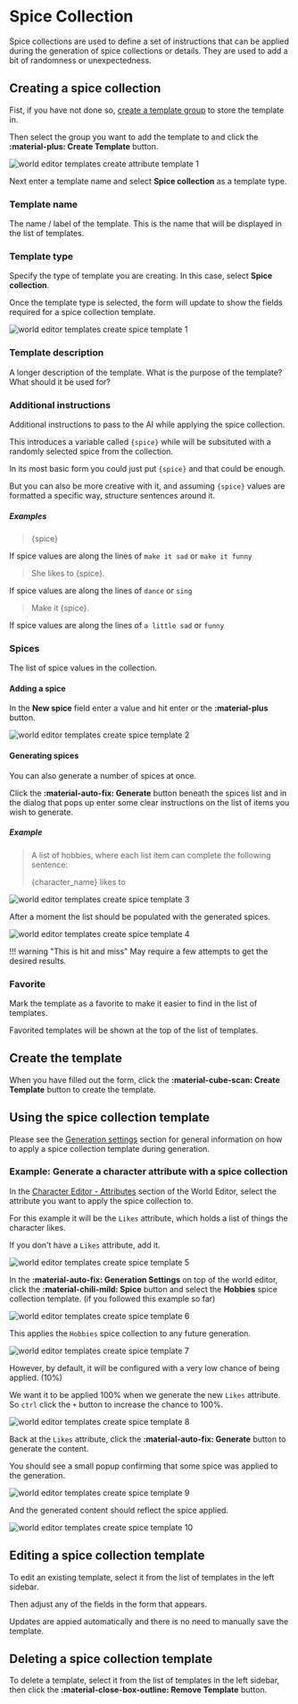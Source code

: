# Spice Collection

Spice collections are used to define a set of instructions that can be applied during the generation of spice collections or details. They are used to add a bit of randomness or unexpectedness. 

## Creating a spice collection

Fist, if you have not done so, [create a template group](/talemate/user-guide/world-editor/templates/groups) to store the template in.

Then select the group you want to add the template to and click the **:material-plus: Create Template** button.

![world editor templates create attribute template 1](/talemate/img/0.26.0/world-editor-templates-create-attribute-template-1.png)

Next enter a template name and select **Spice collection** as a template type.

### Template name

The name / label of the template. This is the name that will be displayed in the list of templates.

### Template type

Specify the type of template you are creating. In this case, select **Spice collection**.

Once the template type is selected, the form will update to show the fields required for a spice collection template.

![world editor templates create spice template 1](/talemate/img/0.26.0/world-editor-templates-create-spice-template-1.png)

### Template description

A longer description of the template. What is the purpose of the template? What should it be used for?

### Additional instructions

Additional instructions to pass to the AI while applying the spice collection.

This introduces a variable called `{spice}` while will be subsituted with a randomly selected spice from the collection.

In its most basic form you could just put `{spice}` and that could be enough.

But you can also be more creative with it, and assuming `{spice}` values are formatted a specific way, structure sentences around it.

##### Examples

> {spice}

If spice values are along the lines of `make it sad` or `make it funny`

> She likes to {spice}.

If spice values are along the lines of `dance` or `sing`

> Make it {spice}.

If spice values are along the lines of `a little sad` or `funny`

### Spices

The list of spice values in the collection.

#### Adding a spice

In the **New spice** field enter a value and hit enter or the **:material-plus** button.

![world editor templates create spice template 2](/talemate/img/0.26.0/world-editor-templates-create-spice-template-2.png)

#### Generating spices

You can also generate a number of spices at once.

Click the **:material-auto-fix: Generate** button beneath the spices list and in the dialog that pops up enter some clear instructions on the list of items you wish to generate.

##### Example

> A list of hobbies, where each list item can complete the following sentence:
> 
> {character_name} likes to

![world editor templates create spice template 3](/talemate/img/0.26.0/world-editor-templates-create-spice-template-3.png)

After a moment the list should be populated with the generated spices.

![world editor templates create spice template 4](/talemate/img/0.26.0/world-editor-templates-create-spice-template-4.png)

!!! warning "This is hit and miss"
    May require a few attempts to get the desired results.

### Favorite

Mark the template as a favorite to make it easier to find in the list of templates.

Favorited templates will be shown at the top of the list of templates.

## Create the template

When you have filled out the form, click the **:material-cube-scan: Create Template** button to create the template.

## Using the spice collection template

Please see the [Generation settings](/talemate/user-guide/world-editor/generation-settings) section for general information on how to apply a spice collection template during generation.

### Example: Generate a character attribute with a spice collection

In the [Character Editor - Attributes](/talemate/user-guide/world-editor/characters/attributes) section of the World Editor, select the attribute you want to apply the spice collection to.

For this example it will be the `Likes` attribute, which holds a list of things the character likes.

If you don't have a `Likes` attribute, add it.

![world editor templates create spice template 5](/talemate/img/0.26.0/world-editor-templates-create-spice-template-5.png)

In the **:material-auto-fix: Generation Settings** on top of the world editor, click the **:material-chili-mild: Spice** button and select the **Hobbies** spice collection template. (if you followed this example so far)

![world editor templates create spice template 6](/talemate/img/0.26.0/world-editor-templates-create-spice-template-6.png)

This applies the `Hobbies` spice collection to any future generation.

![world editor templates create spice template 7](/talemate/img/0.26.0/world-editor-templates-create-spice-template-7.png)

However, by default, it will be configured with a very low chance of being applied. (10%)

We want it to be applied 100% when we generate the new `Likes` attribute. So `ctrl` click the `+` button to increase the chance to 100%.

![world editor templates create spice template 8](/talemate/img/0.26.0/world-editor-templates-create-spice-template-8.png)

Back at the `Likes` attribute, click the **:material-auto-fix: Generate** button to generate the content.

You should see a small popup confirming that some spice was applied to the generation.

![world editor templates create spice template 9](/talemate/img/0.26.0/world-editor-templates-create-spice-template-9.png)

And the generated content should reflect the spice applied.

![world editor templates create spice template 10](/talemate/img/0.26.0/world-editor-templates-create-spice-template-10.png)

## Editing a spice collection template

To edit an existing template, select it from the list of templates in the left sidebar.

Then adjust any of the fields in the form that appears.

Updates are appied automatically and there is no need to manually save the template.

## Deleting a spice collection template

To delete a template, select it from the list of templates in the left sidebar, then click the **:material-close-box-outline: Remove Template** button.